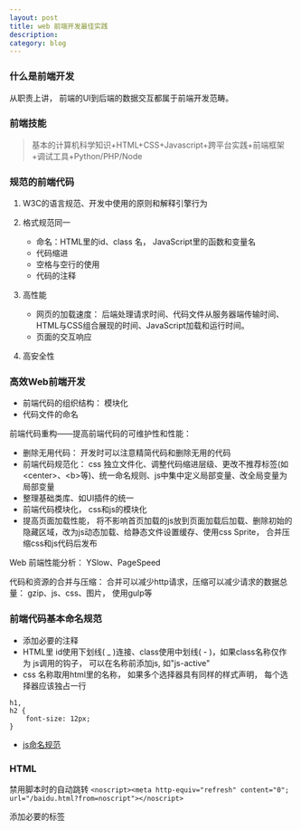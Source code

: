 ```yaml
---
layout: post
title: web 前端开发最佳实践
description:
category: blog
---
```


### 什么是前端开发

从职责上讲， 前端的UI到后端的数据交互都属于前端开发范畴。

### 前端技能

>基本的计算机科学知识+HTML+CSS+Javascript+跨平台实践+前端框架+调试工具+Python/PHP/Node

### 规范的前端代码

1. W3C的语言规范、开发中使用的原则和解释引擎行为

2. 格式规范同一

	-  命名：HTML里的id、class 名， JavaScript里的函数和变量名
	- 代码缩进
	- 空格与空行的使用
	- 代码的注释

3. 高性能

	- 网页的加载速度： 后端处理请求时间、代码文件从服务器端传输时间、HTML与CSS组合展现的时间、JavaScript加载和运行时间。
	- 页面的交互响应

4. 高安全性

### 高效Web前端开发

- 前端代码的组织结构： 模块化
- 代码文件的命名

前端代码重构——提高前端代码的可维护性和性能：

- 删除无用代码： 开发时可以注意精简代码和删除无用的代码
- 前端代码规范化： css 独立文件化、调整代码缩进层级、更改不推荐标签(如<center\>、<b\>等)、统一命名规则、js中集中定义局部变量、改全局变量为局部变量
- 整理基础类库、如UI插件的统一
- 前端代码模块化， css和js的模块化
- 提高页面加载性能， 将不影响首页加载的js放到页面加载后加载、删除初始的隐藏区域，改为js动态加载、给静态文件设置缓存、使用css Sprite， 合并压缩css和js代码后发布

Web 前端性能分析： YSlow、PageSpeed

代码和资源的合并与压缩： 合并可以减少http请求，压缩可以减少请求的数据总量： gzip、js、css、图片， 使用gulp等

### 前端代码基本命名规范

- 添加必要的注释
- HTML里 id使用下划线( _ )连接、class使用中划线( - )，如果class名称仅作为 
js调用的钩子， 可以在名称前添加js, 如"js-active"
- css 名称取用html里的名称， 如果多个选择器具有同样的样式声明， 每个选择器应该独占一行

```
h1,
h2 {
	font-size: 12px;
}

```

- [js命名规范](http://www.cnblogs.com/hustskyking/p/javascript-spec.html)

### HTML

禁用脚本时的自动跳转
`<noscript><meta http-equiv="refresh" content="0"; url="/baidu.html?from=noscript"></noscript>`

添加必要的<meta>标签